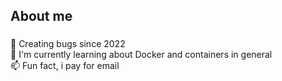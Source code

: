 <h2 align="left">About me</h2>

###

<p align="left">🐛 Creating bugs since 2022<br>🐳 I'm currently learning about Docker and containers in general<br>📫 Fun fact, i pay for email</p>
